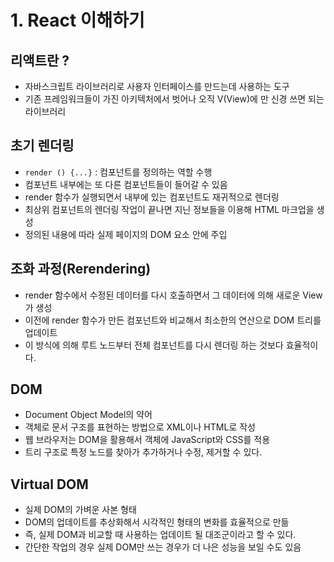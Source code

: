 # 1. React 이해하기

## 리액트란 ?

- 자바스크립트 라이브러리로 사용자 인터페이스를 만드는데 사용하는 도구
- 기존 프레임워크들이 가진 아키텍처에서 벗어나 오직 V(View)에 만 신경 쓰면 되는 라이브러리

## 초기 렌더링

- `render () {...}` : 컴포넌트를 정의하는 역할 수행
- 컴포넌트 내부에는 또 다른 컴포넌트들이 들어갈 수 있음
- render 함수가 실행되면서 내부에 있는 컴포넌트도 재귀적으로 렌더링
- 최상위 컴포넌트의 렌더링 작업이 끝나면 지닌 정보들을 이용해 HTML 마크업을 생성
- 정의된 내용에 따라 실제 페이지의 DOM 요소 안에 주입

## 조화 과정(Rerendering)

- render 함수에서 수정된 데이터를 다시 호출하면서 그 데이터에 의해 새로운 View가 생성
- 이전에 render 함수가 만든 컴포넌트와 비교해서 최소한의 연산으로 DOM 트리를 업데이트
- 이 방식에 의해 루트 노드부터 전체 컴포넌트를 다시 렌더링 하는 것보다 효율적이다.

## DOM

- Document Object Model의 약어
- 객체로 문서 구조를 표현하는 방법으로 XML이나 HTML로 작성
- 웹 브라우저는 DOM을 활용해서 객체에 JavaScript와 CSS를 적용
- 트리 구조로 특정 노드를 찾아가 추가하거나 수정, 제거할 수 있다.

## Virtual DOM

- 실제 DOM의 가벼운 사본 형태
- DOM의 업데이트를 추상화해서 시각적인 형태의 변화를 효율적으로 만듦
- 즉, 실제 DOM과 비교할 때 사용하는 업데이트 될 대조군이라고 할 수 있다.
- 간단한 작업의 경우 실제 DOM만 쓰는 경우가 더 나은 성능을 보일 수도 있음
